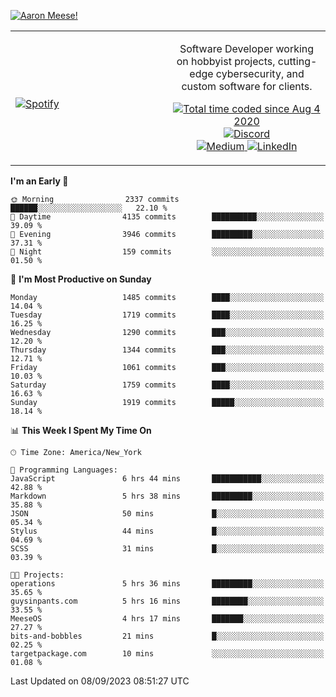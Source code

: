 [![Aaron Meese!](https://user-images.githubusercontent.com/17814535/88975338-a2aabf00-d27f-11ea-963f-8a19608716b4.png)](https://github.com/ajmeese7/readme-ascii "README ASCII")

<!-- Modified from project here: https://github.com/novatorem/novatorem -->
<table width="100%">
  <tr>
  <td width="50%">

&nbsp; <br> [![Spotify](https://ajmeese7.vercel.app/api/spotify)](https://open.spotify.com/user/ajmeese)

  </td>
  <td width="50%">
    <p align="center">
    Software Developer working on hobbyist projects, cutting-edge cybersecurity, and custom software for clients.
    </p>
    <p align="center">
      <a href="https://wakatime.com/@f726891d-3b02-46cd-9b60-e8c59f9e2b14">
        <img src="https://wakatime.com/badge/user/f726891d-3b02-46cd-9b60-e8c59f9e2b14.svg" alt="Total time coded since Aug 4 2020" title="WakaTime" />
      </a>
      <a href="http://link.aaronmeese.com/discord">
        <img src="https://img.shields.io/badge/discord-ajmeese7%234835-369?style=flat-square&logo=discord&logoColor=white&color=purple" alt="Discord" title="Discord">
      </a>
      <br />
      <a href="https://link.aaronmeese.com/medium">
        <img src="https://img.shields.io/badge/medium-ajmeese7-1DB954?style=flat-square&logo=medium&logoColor=white" alt="Medium" title="Medium">
      </a>
      <a href="https://link.aaronmeese.com/linkedin">
        <img src="https://img.shields.io/badge/linkedIn-aaronmeese-1DB954?style=flat-square&logo=linkedin&logoColor=white&color=blue" alt="LinkedIn" title="LinkedIn">
      </a>
    </p>
  </td>

</table>

[//]: <> (The `&nbsp;` is to have Aphelion take up more space)

<!--START_SECTION:waka-->
**I'm an Early 🐤** 

```text
🌞 Morning                2337 commits        ██████░░░░░░░░░░░░░░░░░░░   22.10 % 
🌆 Daytime                4135 commits        ██████████░░░░░░░░░░░░░░░   39.09 % 
🌃 Evening                3946 commits        █████████░░░░░░░░░░░░░░░░   37.31 % 
🌙 Night                  159 commits         ░░░░░░░░░░░░░░░░░░░░░░░░░   01.50 % 
```
📅 **I'm Most Productive on Sunday** 

```text
Monday                   1485 commits        ████░░░░░░░░░░░░░░░░░░░░░   14.04 % 
Tuesday                  1719 commits        ████░░░░░░░░░░░░░░░░░░░░░   16.25 % 
Wednesday                1290 commits        ███░░░░░░░░░░░░░░░░░░░░░░   12.20 % 
Thursday                 1344 commits        ███░░░░░░░░░░░░░░░░░░░░░░   12.71 % 
Friday                   1061 commits        ███░░░░░░░░░░░░░░░░░░░░░░   10.03 % 
Saturday                 1759 commits        ████░░░░░░░░░░░░░░░░░░░░░   16.63 % 
Sunday                   1919 commits        █████░░░░░░░░░░░░░░░░░░░░   18.14 % 
```


📊 **This Week I Spent My Time On** 

```text
🕑︎ Time Zone: America/New_York

💬 Programming Languages: 
JavaScript               6 hrs 44 mins       ███████████░░░░░░░░░░░░░░   42.88 % 
Markdown                 5 hrs 38 mins       █████████░░░░░░░░░░░░░░░░   35.88 % 
JSON                     50 mins             █░░░░░░░░░░░░░░░░░░░░░░░░   05.34 % 
Stylus                   44 mins             █░░░░░░░░░░░░░░░░░░░░░░░░   04.69 % 
SCSS                     31 mins             █░░░░░░░░░░░░░░░░░░░░░░░░   03.39 % 

🐱‍💻 Projects: 
operations               5 hrs 36 mins       █████████░░░░░░░░░░░░░░░░   35.65 % 
guysinpants.com          5 hrs 16 mins       ████████░░░░░░░░░░░░░░░░░   33.55 % 
MeeseOS                  4 hrs 17 mins       ███████░░░░░░░░░░░░░░░░░░   27.27 % 
bits-and-bobbles         21 mins             █░░░░░░░░░░░░░░░░░░░░░░░░   02.25 % 
targetpackage.com        10 mins             ░░░░░░░░░░░░░░░░░░░░░░░░░   01.08 % 
```


 Last Updated on 08/09/2023 08:51:27 UTC
<!--END_SECTION:waka-->
